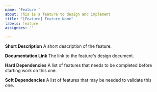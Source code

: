 ```yaml
---
name: 'Feature '
about: This is a feature to design and implement
title: "[Feature] Feature Name"
labels: feature
assignees: ''

---
```


**Short Description**
A short description of the feature.

**Documentation Link**
The link to the feature's design document.

**Hard Dependencies**
A list of features that needs to be completed before starting work on this one.

**Soft Dependencies**
A list of features that may be needed to validate this one.
